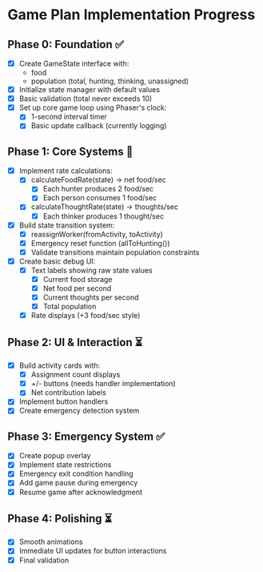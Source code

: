 # Game Plan Implementation Progress

## Phase 0: Foundation ✅

- [x] Create GameState interface with:
  - food
  - population (total, hunting, thinking, unassigned)
- [x] Initialize state manager with default values
- [x] Basic validation (total never exceeds 10)
- [x] Set up core game loop using Phaser's clock:
  - [x] 1-second interval timer
  - [x] Basic update callback (currently logging)

## Phase 1: Core Systems 🚧

- [x] Implement rate calculations:
  - [x] calculateFoodRate(state) → net food/sec
    - [x] Each hunter produces 2 food/sec
    - [x] Each person consumes 1 food/sec
  - [x] calculateThoughtRate(state) → thoughts/sec
    - [x] Each thinker produces 1 thought/sec
- [x] Build state transition system:
  - [x] reassignWorker(fromActivity, toActivity)
  - [x] Emergency reset function (allToHunting())
  - [x] Validate transitions maintain population constraints
- [x] Create basic debug UI:
  - [x] Text labels showing raw state values
    - [x] Current food storage
    - [x] Net food per second
    - [x] Current thoughts per second
    - [x] Total population
  - [x] Rate displays (+3 food/sec style)

## Phase 2: UI & Interaction ⏳

- [x] Build activity cards with:
  - [x] Assignment count displays
  - [x] +/- buttons (needs handler implementation)
  - [x] Net contribution labels
- [x] Implement button handlers
- [x] Create emergency detection system

## Phase 3: Emergency System ✅

- [x] Create popup overlay
- [x] Implement state restrictions
- [x] Emergency exit condition handling
- [x] Add game pause during emergency
- [x] Resume game after acknowledgment

## Phase 4: Polishing ⏳

- [x] Smooth animations
- [x] Immediate UI updates for button interactions
- [x] Final validation
